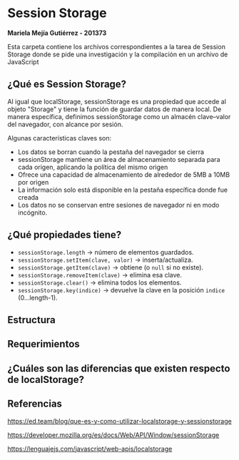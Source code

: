 # Session Storage 
<strong> Mariela Mejía Gutiérrez - 201373 </strong>

Esta carpeta contiene los archivos correspondientes a la tarea de Session Storage donde se pide una investigación y la compilación en un archivo de JavaScript

## ¿Qué es Session Storage? 
Al igual que localStorage, sessionStorage es una propiedad que accede al objeto "Storage" y tiene la función de guardar datos de manera local. De manera específica, definimos sessionStorage como un almacén clave–valor del navegador, con alcance por sesión.

Algunas características claves son: 
- Los datos se borran cuando la pestaña del navegador se cierra
- sessionStorage mantiene un área de almacenamiento separada para cada origen, aplicando la política del mismo origen
- Ofrece una capacidad de almacenamiento de alrededor de 5MB a 10MB por origen
- La información solo está disponible en la pestaña específica donde fue creada
- Los datos no se conservan entre sesiones de navegador ni en modo incógnito. 

## ¿Qué propiedades tiene? 
- `sessionStorage.length` → número de elementos guardados.
- `sessionStorage.setItem(clave, valor)` → inserta/actualiza.
- `sessionStorage.getItem(clave)` → obtiene (o `null` si no existe).
- `sessionStorage.removeItem(clave)` → elimina esa clave.
- `sessionStorage.clear()` → elimina todos los elementos.
- `sessionStorage.key(indice)` → devuelve la clave en la posición `indice` (0…length-1).

## Estructura

## Requerimientos

## ¿Cuáles son las diferencias que existen respecto de localStorage? 

## Referencias 
https://ed.team/blog/que-es-y-como-utilizar-localstorage-y-sessionstorage

https://developer.mozilla.org/es/docs/Web/API/Window/sessionStorage

https://lenguajejs.com/javascript/web-apis/localstorage 

